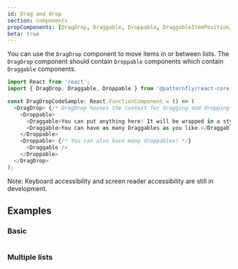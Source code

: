 ```yaml
---
id: Drag and drop
section: components
propComponents: [DragDrop, Draggable, Droppable, DraggableItemPosition]
beta: true
---
```


You can use the `DragDrop` component to move items in or between lists. The `DragDrop` component should contain `Droppable` components  which contain `Draggable` components.

```ts noLive
import React from 'react';
import { DragDrop, Draggable, Droppable } from '@patternfly/react-core';

const DragDropCodeSample: React.FunctionComponent = () => (
  <DragDrop> {/* DragDrop houses the context for dragging and dropping */}
    <Droppable>
      <Draggable>You can put anything here! It will be wrapped in a styled div.</Draggable>
      <Draggable>You can have as many Draggables as you like.</Draggable>
    </Droppable>
    <Droppable> {/* You can also have many droppables! */}
      <Draggable />
    </Droppable>
  </DragDrop>
);
```

Note: Keyboard accessibility and screen reader accessibility are still in development.

## Examples

### Basic

```ts file="./DragDropBasic.tsx"
```

### Multiple lists

```ts file="./DragDropMultipleLists.tsx"
```
